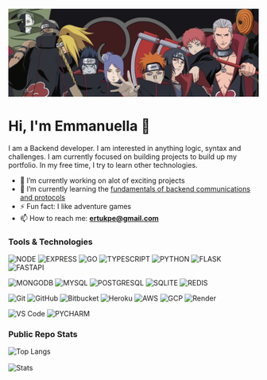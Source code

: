 ![akatsuki](IMG_0497.jpeg)

# Hi, I'm Emmanuella 👋

I am a Backend developer. I am interested in anything logic, syntax and challenges. I am currently focused on building projects to build up my portfolio. In my free time, I try to learn other technologies.

<!--
**ebosetalee/ebosetalee** is a ✨ _special_ ✨ repository because its `README.md` (this file) appears on your GitHub profile.

Here are some ideas to get you started:

- 🔭 I’m currently working on ...
- 🌱 I’m currently learning ...
- 👯 I’m looking to collaborate on ...
- 🤔 I’m looking for help with ...
- 💬 Ask me about ...
- 📫 How to reach me: ...
- 😄 Pronouns: ...
- ⚡ Fun fact: ...
-->

- 🔭 I’m currently working on alot of exciting projects 
- 🌱 I’m currently learning the [fundamentals of backend communications and protocols](https://www.udemy.com/course/fundamentals-of-backend-communications-and-protocols)
- ⚡ Fun fact: I like adventure games
- 📫 How to reach me: **ertukpe@gmail.com**

### Tools & Technologies
![NODE](https://img.shields.io/badge/Node.js-43853D?style=for-the-badge&logo=node.js&logoColor=white)
![EXPRESS](https://img.shields.io/badge/Express.js-404D59?style=for-the-badge)
![GO](https://img.shields.io/badge/Go-00ADD8?style=for-the-badge&logo=go&logoColor=white)
![TYPESCRIPT](https://img.shields.io/badge/TypeScript-007ACC?style=for-the-badge&logo=typescript&logoColor=white)
![PYTHON](https://img.shields.io/badge/python-3670A0?style=for-the-badge&logo=python&logoColor=ffdd54)
![FLASK](https://img.shields.io/badge/Flask-000000?style=for-the-badge&logo=flask&logoColor=white)
![FASTAPI](https://img.shields.io/badge/FastAPI-005571?style=for-the-badge&logo=fastapi)

![MONGODB](https://img.shields.io/badge/MongoDB-4EA94B?style=for-the-badge&logo=mongodb&logoColor=white)
![MYSQL](https://img.shields.io/badge/MySQL-00000F?style=for-the-badge&logo=mysql&logoColor=white)
![POSTGRESQL](https://img.shields.io/badge/PostgreSQL-316192?style=for-the-badge&logo=postgresql&logoColor=white)
![SQLITE](https://img.shields.io/badge/SQLite-003B57?style=for-the-badge&logo=sqlite&logoColor=white)
![REDIS](https://img.shields.io/badge/Redis-DC382D?style=for-the-badge&logo=redis&logoColor=white)

![Git](https://img.shields.io/badge/-Git-F05032?style=for-the-badge&logo=git&logoColor=white)
![GitHub](https://img.shields.io/badge/GitHub-100000?style=for-the-badge&logo=github&logoColor=white)
![Bitbucket](https://img.shields.io/badge/bitbucket-%230047B3.svg?style=for-the-badge&logo=bitbucket&logoColor=white)
![Heroku](https://img.shields.io/badge/Heroku-430098?style=for-the-badge&logo=heroku&logoColor=white)
![AWS](https://img.shields.io/badge/Amazon_AWS-232F3E?style=for-the-badge&logo=amazon-aws&logoColor=white)
![GCP](https://img.shields.io/badge/GoogleCloud-%234285F4.svg?style=for-the-badge&logo=google-cloud&logoColor=white)
![Render](https://img.shields.io/badge/Render-%46E3B7.svg?style=for-the-badge&logo=render&logoColor=white)

![VS Code](https://img.shields.io/badge/-VS%20Code-007ACC?style=for-the-badge&logo=visual%20studio%20code&logoColor=white)
![PYCHARM](https://img.shields.io/badge/pycharm-143?style=for-the-badge&logo=pycharm&logoColor=black&color=yellowgreen&labelColor=yellow)

### Public Repo Stats
![Top Langs](https://github-readme-stats.vercel.app/api/top-langs/?username=ebosetalee&layout=compact)

<img align="center" src="https://github-readme-stats.vercel.app/api?username=ebosetalee&show_icons=true&show=prs_merged&hide=contribs&locale=en&theme=monokai&hide_border=true&count_private=true" alt="Stats" />
